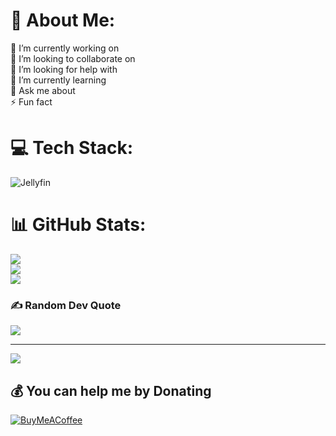 # 💫 About Me:
🔭 I’m currently working on<br>👯 I’m looking to collaborate on<br>🤝 I’m looking for help with<br>🌱 I’m currently learning<br>💬 Ask me about<br>⚡ Fun fact


# 💻 Tech Stack:
![Jellyfin](https://img.shields.io/badge/jellyfin-%23000B25.svg?style=flat&logo=Jellyfin&logoColor=00A4DC)
# 📊 GitHub Stats:
![](https://github-readme-stats.vercel.app/api?username=lugo-labs&theme=dark&hide_border=false&include_all_commits=false&count_private=false)<br/>
![](https://github-readme-streak-stats.herokuapp.com/?user=lugo-labs&theme=dark&hide_border=false)<br/>
![](https://github-readme-stats.vercel.app/api/top-langs/?username=lugo-labs&theme=dark&hide_border=false&include_all_commits=false&count_private=false&layout=compact)

### ✍️ Random Dev Quote
![](https://quotes-github-readme.vercel.app/api?type=horizontal&theme=radical)

---
[![](https://visitcount.itsvg.in/api?id=lugo-labs&icon=0&color=0)](https://visitcount.itsvg.in)

  ## 💰 You can help me by Donating
  [![BuyMeACoffee](https://img.shields.io/badge/Buy%20Me%20a%20Coffee-ffdd00?style=for-the-badge&logo=buy-me-a-coffee&logoColor=black)](https://buymeacoffee.com/manuel.lugo) 

  
<!-- Proudly created with GPRM ( https://gprm.itsvg.in ) -->
